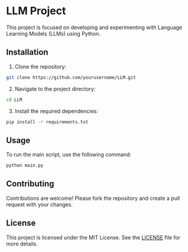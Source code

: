 # LLM Project

This project is focused on developing and experimenting with Language Learning Models (LLMs) using Python.

## Installation

1. Clone the repository:

 ```bash
 git clone https://github.com/yourusername/LLM.git
 ```

2. Navigate to the project directory:

 ```bash
 cd LLM
 ```

3. Install the required dependencies:

 ```bash
 pip install -r requirements.txt
 ```

## Usage

To run the main script, use the following command:

```bash
python main.py
```

## Contributing

Contributions are welcome! Please fork the repository and create a pull request with your changes.

## License

This project is licensed under the MIT License. See the [LICENSE](LICENSE) file for more details.

